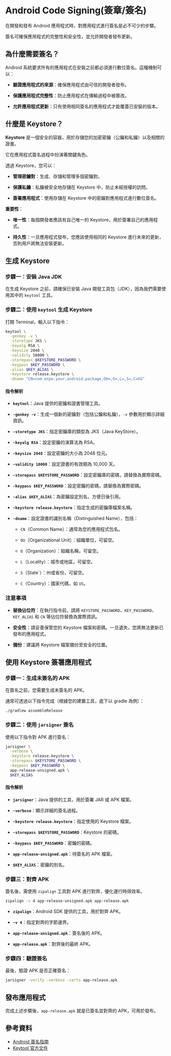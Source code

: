 # Android Code Signing(簽章/簽名)

在開發和發布 Android 應用程式時，對應用程式進行簽名是必不可少的步驟。

簽名可確保應用程式的完整性和安全性，並允許開發者發布更新。

## 為什麼需要簽名？

Android 系統要求所有的應用程式在安裝之前都必須進行數位簽名。這種機制可以：

- **驗證應用程式的來源**：確保應用程式由可信的開發者發布。

- **保護應用程式完整性**：防止應用程式在傳輸過程中被篡改。

- **允許應用程式更新**：只有使用相同簽名的應用程式才能覆蓋已安裝的版本。

## 什麼是 Keystore？

**Keystore** 是一個安全的容器，用於存儲您的加密密鑰（公鑰和私鑰）以及相關的證書。

它在應用程式簽名過程中扮演著關鍵角色。

透過 Keystore，您可以：

- **管理密鑰對**：生成、存儲和管理多個密鑰對。

- **保護私鑰**：私鑰被安全地存儲在 Keystore 中，防止未經授權的訪問。

- **簽署應用程式**：使用存儲在 Keystore 中的密鑰對應用程式進行數位簽名。

**重要性**：

- **唯一性**：每個開發者應該有自己唯一的 Keystore，用於簽署自己的應用程式。

- **持久性**：一旦應用程式發布，您應該使用相同的 Keystore 進行未來的更新，否則用戶將無法安裝更新。

## 生成 Keystore

### 步驟一：安裝 Java JDK

在生成 Keystore 之前，請確保已安裝 Java 開發工具包（JDK），因為我們需要使用其中的 `keytool` 工具。

### 步驟二：使用 `keytool` 生成 Keystore

打開 Terminal，輸入以下指令：

```bash
keytool \
  -genkey -v \
  -storetype JKS \
  -keyalg RSA \
  -keysize 2048 \
  -validity 10000 \
  -storepass $KEYSTORE_PASSWORD \
  -keypass $KEY_PASSWORD \
  -alias $KEY_ALIAS \
  -keystore release.keystore \
  -dname "CN=com.expo.your.android.package,OU=,O=,L=,S=,C=US"
```

#### 指令解析

- **`keytool`**：Java 提供的密鑰和證書管理工具。

- **`-genkey -v`**：生成一個新的密鑰對（包括公鑰和私鑰），`-v` 參數用於顯示詳細資訊。

- **`-storetype JKS`**：指定密鑰庫的類型為 JKS（Java KeyStore）。

- **`-keyalg RSA`**：設定密鑰的演算法為 RSA。

- **`-keysize 2048`**：設定密鑰的大小為 2048 位元。

- **`-validity 10000`**：設定證書的有效期為 10,000 天。

- **`-storepass $KEYSTORE_PASSWORD`**：設定密鑰庫的密碼，請替換為實際密碼。

- **`-keypass $KEY_PASSWORD`**：設定密鑰的密碼，請替換為實際密碼。

- **`-alias $KEY_ALIAS`**：為密鑰設定別名，方便日後引用。

- **`-keystore release.keystore`**：指定生成的密鑰庫檔案名稱。

- **`-dname`**：設定證書的識別名稱（Distinguished Name），包括：

  - `CN`（Common Name）：通常為您的應用程式包名。

  - `OU`（Organizational Unit）：組織單位，可留空。

  - `O`（Organization）：組織名稱，可留空。

  - `L`（Locality）：城市或地區，可留空。

  - `S`（State`）：州或省份，可留空。

  - `C`（Country）：國家代碼，如 `US`。

### 注意事項

- **替換佔位符**：在執行指令前，請將 `KEYSTORE_PASSWORD`、`KEY_PASSWORD`、`KEY_ALIAS` 和 `CN` 等佔位符替換為實際資訊。

- **安全性**：請妥善保管您的 Keystore 檔案和密碼。一旦遺失，您將無法更新已發布的應用程式。

- **備份**：建議將 Keystore 檔案備份至安全的位置。

## 使用 Keystore 簽署應用程式

### 步驟一：生成未簽名的 APK

在簽名之前，您需要生成未簽名的 APK。

通常可透過以下指令完成（根據您的建置工具，底下以 gradle 為例）：

```bash
./gradlew assembleRelease
```

### 步驟二：使用 `jarsigner` 簽名

使用以下指令對 APK 進行簽名：

```bash
jarsigner \
  -verbose \
  -keystore release.keystore \
  -storepass $KEYSTORE_PASSWORD \
  -keypass $KEY_PASSWORD \
  app-release-unsigned.apk \
  $KEY_ALIAS
```

#### 指令解析

- **`jarsigner`**：Java 提供的工具，用於簽署 JAR 或 APK 檔案。

- **`-verbose`**：顯示詳細的簽名過程。

- **`-keystore release.keystore`**：指定使用的 Keystore 檔案。

- **`-storepass $KEYSTORE_PASSWORD`**：Keystore 的密碼。

- **`-keypass $KEY_PASSWORD`**：密鑰的密碼。

- **`app-release-unsigned.apk`**：待簽名的 APK 檔案。

- **`$KEY_ALIAS`**：密鑰的別名。

### 步驟三：對齊 APK

簽名後，需使用 `zipalign` 工具對 APK 進行對齊，優化運行時得效率。

```bash
zipalign -v 4 app-release-unsigned.apk app-release.apk
```

- **`zipalign`**：Android SDK 提供的工具，用於對齊 APK。

- **`-v 4`**：指定對齊的字節邊界。

- **`app-release-unsigned.apk`**：簽名後的 APK。

- **`app-release.apk`**：對齊後的最終 APK。

### 步驟四：驗證簽名

最後，驗證 APK 是否正確簽名：

```bash
jarsigner -verify -verbose -certs app-release.apk
```

## 發布應用程式

完成上述步驟後，`app-release.apk` 就是已簽名並對齊的 APK，可用於發布。

## 參考資料

- [Android 簽名指南](https://developer.android.com/studio/publish/app-signing)
- [Keytool 官方文件](https://docs.oracle.com/javase/8/docs/technotes/tools/windows/keytool.html)
